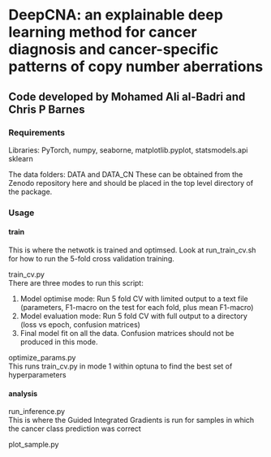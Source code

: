 # DeepCNA: an explainable deep learning method for cancer diagnosis and cancer-specific patterns of copy number aberrations

## Code developed by Mohamed Ali al-Badri and Chris P Barnes

### Requirements
Libraries:
PyTorch, numpy, seaborne, matplotlib.pyplot, statsmodels.api sklearn

The data folders: DATA and DATA_CN 
These can be obtained from the Zenodo repository here and should be placed in the top level directory of the package.

### Usage
#### train
This is where the netwotk is trained and optimsed. Look at run_train_cv.sh for how to run the 5-fold cross validation training.

train_cv.py <br>
There are three modes to run this script:
1. Model optimise mode: Run 5 fold CV with limited output to a text file (parameters, F1-macro on the test for each fold, plus mean F1-macro)
2. Model evaluation mode: Run 5 fold CV with full output to a directory (loss vs epoch, confusion matrices)
3. Final model fit on all the data. Confusion matrices should not be produced in this mode.

optimize_params.py <br>
This runs train_cv.py in mode 1 within optuna to find the best set of hyperparameters

#### analysis
run_inference.py <br>
This is where the Guided Integrated Gradients is run for samples in which the cancer class prediction was correct

plot_sample.py <br>